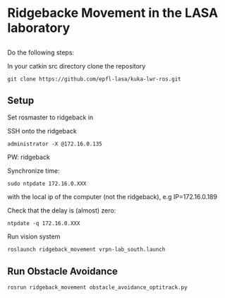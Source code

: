 # Ridgebacke Movement in the LASA laboratory

##
Do the following steps:

In your catkin src directory clone the repository
```
git clone https://github.com/epfl-lasa/kuka-lwr-ros.git
```


## Setup
Set rosmaster to ridgeback in 

SSH onto the ridgeback
```
administrator -X @172.16.0.135
```
PW: ridgeback

Synchronize time:
```
sudo ntpdate 172.16.0.XXX
```
with the local ip of the computer (not the ridgeback), e.g IP=172.16.0.189

Check that the delay is (almost) zero:
```
ntpdate -q 172.16.0.XXX
```
Run vision system
```
roslaunch ridgeback_movement vrpn-lab_south.launch 
```

## Run Obstacle Avoidance 

```
rosrun ridgeback_movement obstacle_avoidance_optitrack.py
```









